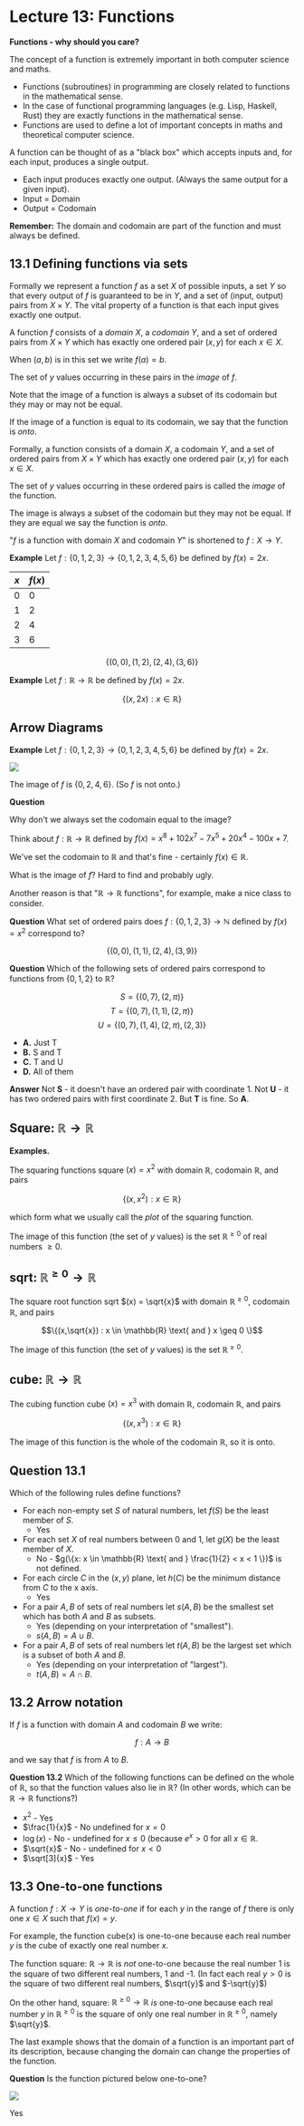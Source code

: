 # Lecture 13: Functions

**Functions - why should you care?**

The concept of a function is extremely important in both computer science and
maths.

- Functions (subroutines) in programming are closely related to functions in the
  mathematical sense.
- In the case of functional programming languages (e.g. Lisp, Haskell, Rust)
  they are exactly functions in the mathematical sense.
- Functions are used to define a lot of important concepts in maths and
  theoretical computer science.

A function can be thought of as a "black box" which accepts inputs and, for each
input, produces a single output.

- Each input produces exactly one output. (Always the same output for a given
  input).
- Input = Domain
- Output = Codomain

**Remember:** The domain and codomain are part of the function and must always
be defined.

## 13.1 Defining functions via sets

Formally we represent a function $f$ as a set $X$ of possible inputs, a set $Y$
so that every output of $f$ is guaranteed to be in $Y$, and a set of (input,
output) pairs from $X \times Y$. The vital property of a function is that each
input gives exactly one output.

A function $f$ consists of a _domain_ $X$, a _codomain_ $Y$, and a set of
ordered pairs from $X \times Y$ which has exactly one ordered pair $(x,y)$ for
each $x \in X$.

When $(a,b)$ is in this set we write $f(a) = b$.

The set of $y$ values occurring in these pairs in the _image_ of $f$.

Note that the image of a function is always a subset of its codomain but they
may or may not be equal.

If the image of a function is equal to its codomain, we say that the function is
_onto_.

Formally, a function consists of a domain $X$, a codomain $Y$, and a set of
ordered pairs from $X \times Y$ which has exactly one ordered pair $(x,y)$ for
each $x \in X$.

The set of $y$ values occurring in these ordered pairs is called the _image_ of
the function.

The image is always a subset of the codomain but they may not be equal. If they
are equal we say the function is _onto_.

"$f$ is a function with domain $X$ and codomain $Y$" is shortened to $f: X
\rightarrow Y$.

**Example** Let $f: \{0,1,2,3\} \rightarrow \{0,1,2,3,4,5,6\}$ be defined by
$f(x) = 2x$.

| $x$ | $f(x)$ |
|-----|--------|
|  0  |    0   |
|  1  |    2   |
|  2  |    4   |
|  3  |    6   |

$$\{(0,0),(1,2),(2,4),(3,6)\}$$

**Example** Let $f: \mathbb{R} \rightarrow \mathbb{R}$ be defined by $f(x) =
2x$.

$$\{(x,2x): x \in \mathbb{R}\}$$

## Arrow Diagrams

**Example** Let $f: \{0,1,2,3\} \rightarrow \{0,1,2,3,4,5,6\}$ be defined by
$f(x) = 2x$.

![](images/L13-P50.png)

The image of $f$ is $\{0,2,4,6\}$. (So $f$ is not onto.)

**Question**

Why don't we always set the codomain equal to the image?

Think about $f: \mathbb{R} \rightarrow \mathbb{R}$ defined by $f(x) = x^8 +
102x^7 - 7x^5 + 20x^4 - 100x + 7$.

We've set the codomain to $\mathbb{R}$ and that's fine - certainly $f(x) \in
\mathbb{R}$.

What is the image of $f$? Hard to find and probably ugly.

Another reason is that "$\mathbb{R} \rightarrow \mathbb{R}$ functions", for
example, make a nice class to consider.

**Question** What set of ordered pairs does $f: \{0,1,2,3\} \rightarrow
\mathbb{N}$ defined by $f(x) = x^2$ correspond to?

$$\{(0,0),(1,1),(2,4),(3,9)\}$$

**Question** Which of the following sets of ordered pairs correspond to
functions from $\{0,1,2\}$ to $\mathbb{R}$?

$$S = \{(0,7),(2,\pi)\}$$
$$T = \{(0,7),(1,1),(2,\pi)\}$$
$$U = \{(0,7),(1,4),(2,\pi),(2,3)\}$$

- **A.** Just T
- **B.** S and T
- **C.** T and U
- **D.** All of them

**Answer** Not **S** - it doesn't have an ordered pair with coordinate 1. Not
**U** - it has two ordered pairs with first coordinate 2. But **T** is fine. So
**A**.

## Square: $\mathbb{R} \rightarrow \mathbb{R}$

**Examples.**

The squaring functions square $(x) = x^2$ with domain $\mathbb{R}$, codomain
$\mathbb{R}$, and pairs

$$\{(x,x^2) : x \in \mathbb{R}\}$$

which form what we usually call the _plot_ of the squaring function.

The image of this function (the set of _y_ values) is the set
$\mathbb{R}^{\geq 0}$ of real numbers $\geq 0$.

## sqrt: $\mathbb{R}^{\geq 0} \rightarrow \mathbb{R}$

The square root function sqrt $(x) = \sqrt{x}$ with domain $\mathbb{R}^{\geq
0}$, codomain $\mathbb{R}$, and pairs

$$\{(x,\sqrt{x}) : x \in \mathbb{R} \text{ and } x \geq 0 \}$$

The image of this function (the set of $y$ values) is the set $\mathbb{R}^{\geq
0}$.

## cube: $\mathbb{R} \rightarrow \mathbb{R}$

The cubing function cube $(x) = x^3$ with domain $\mathbb{R}$, codomain
$\mathbb{R}$, and pairs

$$\{(x,x^3): x \in \mathbb{R}\}$$

The image of this function is the whole of the codomain $\mathbb{R}$, so it is
onto.

## Question 13.1

Which of the following rules define functions?

- For each non-empty set $S$ of natural numbers, let $f(S)$ be the least member
  of $S$.
  - Yes
- For each set $X$ of real numbers between 0 and 1, let $g(X)$ be the least
  member of $X$.
  - No - $g(\{x: x \in \mathbb{R} \text{ and } \frac{1}{2} < x < 1 \})$ is not
    defined.
- For each circle $C$ in the $(x,y)$ plane, let $h(C)$ be the minimum distance
  from $C$ to the x axis.
  - Yes
- For a pair $A, B$ of sets of real numbers let $s(A,B)$ be the smallest set
  which has both $A$ and $B$ as subsets.
  - Yes (depending on your interpretation of "smallest").
  - $s(A,B) = A \cup B$.
- For a pair $A,B$ of sets of real numbers let $t(A,B)$ be the largest set which
  is a subset of both $A$ and $B$.
  - Yes (depending on your interpretation of "largest").
  - $t(A,B) = A \cap B$.

## 13.2 Arrow notation

If $f$ is a function with domain $A$ and codomain $B$ we write:

$$f: A \rightarrow B$$

and we say that $f$ is from $A$ to $B$.

**Question 13.2** Which of the following functions can be defined on the whole
of $\mathbb{R}$, so that the function values also lie in $\mathbb{R}$? (In other
words, which can be $\mathbb{R} \rightarrow \mathbb{R}$ functions?)

- $x^2$ - Yes
- $\frac{1}{x}$ - No undefined for $x = 0$
- $\log(x)$ - No - undefined for $x \leq 0$ (because $e^x > 0$ for all $x \in
  \mathbb{R}$.
- $\sqrt{x}$ - No - undefined for $x < 0$
- $\sqrt[3]{x}$ - Yes

## 13.3 One-to-one functions

A function $f: X \rightarrow Y$ is _one-to-one_ if for each $y$ in the range of
$f$ there is only one $x \in X$ such that $f(x) = y$.

For example, the function cube(x) is one-to-one because each real number $y$ is
the cube of exactly one real number $x$.

The function square: $\mathbb{R} \rightarrow \mathbb{R}$ is _not_ one-to-one
because the real number 1 is the square of two different real numbers, 1 and -1.
(In fact each real $y > 0$ is the square of two different real numbers,
$\sqrt{y}$ and $-\sqrt{y}$)

On the other hand, square: $\mathbb{R}^{\geq 0} \rightarrow \mathbb{R}$ _is_
one-to-one because each real number $y$ in $\mathbb{R}^{\geq 0}$ is the square
of only one real number in $\mathbb{R}^{\geq 0}$, namely $\sqrt{y}$.

The last example shows that the domain of a function is an important part of its
description, because changing the domain can change the properties of the
function.

**Question** Is the function pictured below one-to-one?

![](images/L13-P100.png)

Yes
